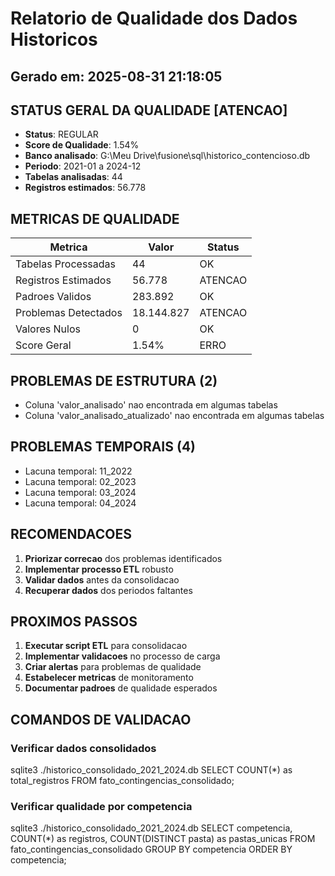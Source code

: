 ﻿# Relatorio de Qualidade dos Dados Historicos
## Gerado em: 2025-08-31 21:18:05

## STATUS GERAL DA QUALIDADE [ATENCAO]

- **Status**: REGULAR
- **Score de Qualidade**: 1.54%
- **Banco analisado**: G:\Meu Drive\fusione\sql\historico_contencioso.db
- **Periodo**: 2021-01 a 2024-12
- **Tabelas analisadas**: 44
- **Registros estimados**: 56.778

## METRICAS DE QUALIDADE

| Metrica | Valor | Status |
|---------|-------|--------|
| Tabelas Processadas | 44 | OK |
| Registros Estimados | 56.778 | ATENCAO |
| Padroes Validos | 283.892 | OK |
| Problemas Detectados | 18.144.827 | ATENCAO |
| Valores Nulos | 0 | OK |
| Score Geral | 1.54% | ERRO |

## PROBLEMAS DE ESTRUTURA (2)

- Coluna 'valor_analisado' nao encontrada em algumas tabelas
- Coluna 'valor_analisado_atualizado' nao encontrada em algumas tabelas

## PROBLEMAS TEMPORAIS (4)

- Lacuna temporal: 11_2022
- Lacuna temporal: 02_2023
- Lacuna temporal: 03_2024
- Lacuna temporal: 04_2024

## RECOMENDACOES

1. **Priorizar correcao** dos problemas identificados
2. **Implementar processo ETL** robusto
3. **Validar dados** antes da consolidacao
4. **Recuperar dados** dos periodos faltantes

## PROXIMOS PASSOS

1. **Executar script ETL** para consolidacao
2. **Implementar validacoes** no processo de carga
3. **Criar alertas** para problemas de qualidade
4. **Estabelecer metricas** de monitoramento
5. **Documentar padroes** de qualidade esperados

## COMANDOS DE VALIDACAO

### Verificar dados consolidados
sqlite3 ./historico_consolidado_2021_2024.db
SELECT COUNT(*) as total_registros FROM fato_contingencias_consolidado;

### Verificar qualidade por competencia
sqlite3 ./historico_consolidado_2021_2024.db
SELECT competencia, COUNT(*) as registros, COUNT(DISTINCT pasta) as pastas_unicas FROM fato_contingencias_consolidado GROUP BY competencia ORDER BY competencia;
